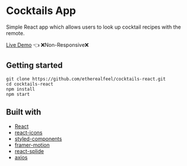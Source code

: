 # Cocktails App

Simple React app which allows users to look up cocktail recipes with the remote.

[Live Demo](https://cocktails-ef.netlify.app/) :point_left:
:x:Non-Responsive:x:

## Getting started

```
git clone https://github.com/etherealfeel/cocktails-react.git
cd cocktails-react
npm install
npm start
```

## Built with

- [React](https://reactjs.org/)
- [react-icons](https://www.npmjs.com/package/react-icons)
- [styled-components](https://styled-components.com/)
- [framer-motion](https://www.framer.com/motion/)
- [react-splide](https://splidejs.com/integration/react-splide/)
- [axios](https://axios-http.com/)
